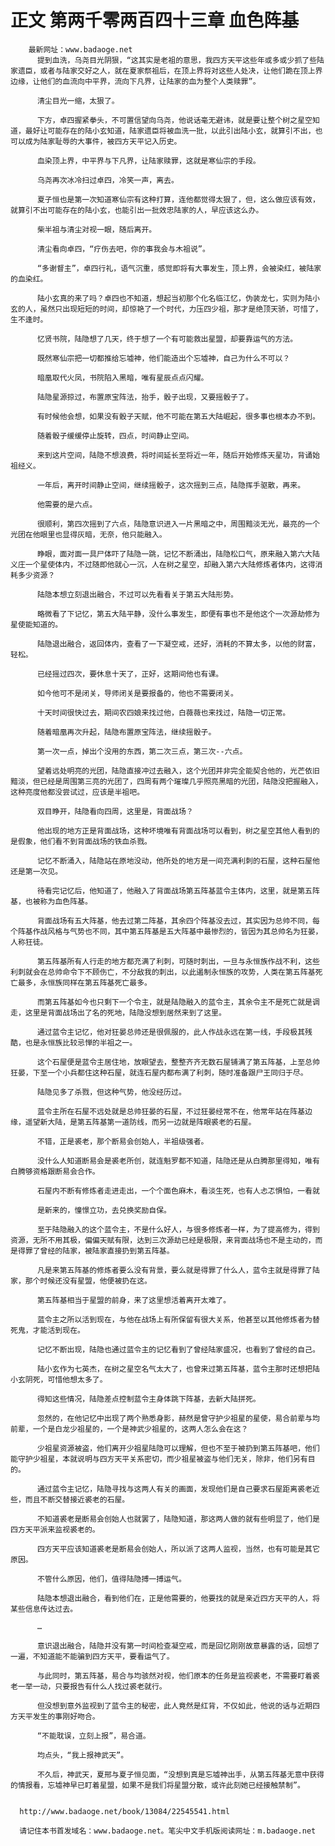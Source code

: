 # 正文 第两千零两百四十三章 血色阵基
        最新网址：www.badaoge.net
          提到血洗，乌尧目光阴狠，“这其实是老祖的意思，我四方天平这些年或多或少抓了些陆家遗臣，或者与陆家交好之人，就在夏家祭祖后，在顶上界将对这些人处决，让他们跪在顶上界边缘，让他们的血流向中平界，流向下凡界，让陆家的血为整个人类赎罪”。
      
          清尘目光一缩，太狠了。
      
          下方，卓四握紧拳头，不可置信望向乌尧，他说话毫无避讳，就是要让整个树之星空知道，最好让可能存在的陆小玄知道，陆家遗臣将被血洗一批，以此引出陆小玄，就算引不出，也可以成为陆家耻辱的大事件，被四方天平记入历史。
      
          血染顶上界，中平界与下凡界，让陆家赎罪，这就是寒仙宗的手段。
      
          乌尧再次冰冷扫过卓四，冷笑一声，离去。
      
          夏子恒也是第一次知道寒仙宗有这种打算，连他都觉得太狠了，但，这么做应该有效，就算引不出可能存在的陆小玄，也能引出一批效忠陆家的人，早应该这么办。
      
          柴半祖与清尘对视一眼，随后离开。
      
          清尘看向卓四，“疗伤去吧，你的事我会与木祖说”。
      
          “多谢督主”，卓四行礼，语气沉重，感觉即将有大事发生，顶上界，会被染红，被陆家的血染红。
      
          陆小玄真的来了吗？卓四也不知道，想起当初那个化名临江忆，伪装龙七，实则为陆小玄的人，虽然只出现短短的时间，却惊艳了一个时代，力压四少祖，那才是绝顶天骄，可惜了，生不逢时。
      
          忆贤书院，陆隐想了几天，终于想了一个有可能救出星盟，却要靠运气的方法。
      
          既然寒仙宗把一切都推给忘墟神，他们能造出个忘墟神，自己为什么不可以？
      
          暗凰取代火凤，书院陷入黑暗，唯有星辰点点闪耀。
      
          陆隐星源掠过，布置原宝阵法，抬手，骰子出现，又要摇骰子了。
      
          有时候他会想，如果没有骰子天赋，他不可能在第五大陆崛起，很多事也根本办不到。
      
          随着骰子缓缓停止旋转，四点，时间静止空间。
      
          来到这片空间，陆隐不想浪费，将时间延长至将近一年，随后开始修炼天星功，背诵始祖经义。
      
          一年后，离开时间静止空间，继续摇骰子，这次摇到三点，陆隐挥手驱散，再来。
      
          他需要的是六点。
      
          很顺利，第四次摇到了六点，陆隐意识进入一片黑暗之中，周围黯淡无光，最亮的一个光团在他眼里也显得灰暗，无奈，他只能融入。
      
          睁眼，面对面一具尸体吓了陆隐一跳，记忆不断涌出，陆隐松口气，原来融入第六大陆义庄一个星使体内，不过随即他就心一沉，人在树之星空，却融入第六大陆修炼者体内，这得消耗多少资源？
      
          陆隐本想立刻退出融合，不过可以先看看关于第五大陆形势。
      
          略微看了下记忆，第五大陆平静，没什么事发生，即便有事也不是他这个一次源劫修为星使能知道的。
      
          陆隐退出融合，返回体内，查看了一下凝空戒，还好，消耗的不算太多，以他的财富，轻松。
      
          已经摇过四次，要休息十天了，正好，这期间他也有课。
      
          如今他可不是闭关，导师闭关是要报备的，他也不需要闭关。
      
          十天时间很快过去，期间农四娘来找过他，白薇薇也来找过，陆隐一切正常。
      
          随着暗凰再次升起，陆隐布置原宝阵法，继续摇骰子。
      
          第一次一点，掉出个没用的东西，第二次三点，第三次--六点。
      
          望着远处明亮的光团，陆隐直接冲过去融入，这个光团并非完全能契合他的，光芒依旧黯淡，但已经是周围第三亮的光团了，四周有两个璀璨几乎照亮黑暗的光团，陆隐没把握融入，这种亮度他都没尝试过，应该是半祖吧。
      
          双目睁开，陆隐看向四周，这里是，背面战场？
      
          他出现的地方正是背面战场，这种坏境唯有背面战场可以看到，树之星空其他人看到的是假象，他们看不到背面战场的铁血杀戮。
      
          记忆不断涌入，陆隐站在原地没动，他所处的地方是一间充满利刺的石屋，这种石屋他还是第一次见。
      
          待看完记忆后，他知道了，他融入了背面战场第五阵基蓝令主体内，这里，就是第五阵基，也被称为血色阵基。
      
          背面战场有五大阵基，他去过第二阵基，其余四个阵基没去过，其实因为总帅不同，每个阵基作战风格与气势也不同，其中第五阵基是五大阵基中最惨烈的，皆因为其总帅名为狂晏，人称狂徒。
      
          第五阵基所有人行走的地方都充满了利刺，可随时刺出，一旦与永恒族作战不利，这些利刺就会在总帅命令下不顾伤亡，不分敌我的刺出，以此遏制永恒族的攻势，人类在第五阵基死亡最多，永恒族同样在第五阵基死亡最多。
      
          而第五阵基如今也只剩下一个令主，就是陆隐融入的蓝令主，其余令主不是死亡就是调走，这里是背面战场出了名的死地，陆隐没想到居然来到了这里。
      
          通过蓝令主记忆，他对狂晏总帅还是很佩服的，此人作战永远在第一线，手段极其残酷，也是永恒族比较忌惮的半祖之一。
      
          这个石屋便是蓝令主居住地，放眼望去，整整齐齐无数石屋铺满了第五阵基，上至总帅狂晏，下至一个小兵都住这种石屋，就连石屋内都布满了利刺，随时准备跟尸王同归于尽。
      
          陆隐见多了杀戮，但这种气势，他没经历过。
      
          蓝令主所在石屋不远处就是总帅狂晏的石屋，不过狂晏经常不在，他常年站在阵基边缘，遥望新大陆，是第五阵基第一道防线，而另一边就是阵眼裘老的石屋。
      
          不错，正是裘老，那个断易会创始人，半祖级强者。
      
          没什么人知道断易会是裘老所创，就连魁罗都不知道，陆隐还是从白腾那里得知，唯有白腾够资格跟断易会合作。
      
          石屋内不断有修炼者走进走出，一个个面色麻木，看淡生死，也有人忐忑惧怕，一看就
      
          是新来的，憧憬立功，去兑换奖励自保。
      
          至于陆隐融入的这个蓝令主，不是什么好人，与很多修炼者一样，为了提高修为，得到资源，无所不用其极，偏偏天赋有限，达到三次源劫已经是极限，来背面战场也不是主动的，而是得罪了曾经的陆家，被陆家直接扔到第五阵基。
      
          凡是来第五阵基的修炼者要么没有背景，要么就是得罪了什么人，蓝令主就是得罪了陆家，那个时候还没有星盟，他便被扔在这。
      
          第五阵基相当于星盟的前身，来了这里想活着离开太难了。
      
          蓝令主之所以活到现在，与他在战场上有所保留有很大关系，他甚至以其他修炼者为替死鬼，才能活到现在。
      
          记忆不断出现，陆隐也通过蓝令主的记忆看到了曾经陆家盛况，也看到了曾经的自己。
      
          陆小玄作为七英杰，在树之星空名气太大了，也曾来过第五阵基，蓝令主那时还想把陆小玄阴死，可惜他想太多了。
      
          得知这些情况，陆隐差点控制蓝令主身体跳下阵基，去新大陆拼死。
      
          忽然的，在他记忆中出现了两个熟悉身影，赫然是曾守护少祖星的星使，易合前辈与均前辈，一个是白龙少祖星的，一个是神武少祖星的，这两人怎么会在这？
      
          少祖星资源被盗，他们离开少祖星陆隐可以理解，但也不至于被扔到第五阵基吧，他们能守护少祖星，本就说明与四方天平关系密切，而少祖星被盗与他们无关，除非，他们另有目的。
      
          通过蓝令主记忆，陆隐寻找与这两人有关的画面，发现他们是自己要求石屋距离裘老近些，而且不断交替接近裘老的石屋。
      
          不知道裘老是断易会创始人也就罢了，陆隐知道，那这两人做的就有些明显了，他们是四方天平派来监视裘老的。
      
          四方天平应该知道裘老是断易会创始人，所以派了这两人监视，当然，也有可能是其它原因。
      
          不管什么原因，他们，值得陆隐搏一搏运气。
      
          陆隐本想退出融合，看到他们在，正是他需要的，他要找的就是亲近四方天平的人，将某些信息传达过去。
      
          …
      
          意识退出融合，陆隐并没有第一时间检查凝空戒，而是回忆刚刚故意暴露的话，回想了一遍，不知道能不能骗到四方天平，要看运气了。
      
          与此同时，第五阵基，易合与均骇然对视，他们原本的任务是监视裘老，不需要盯着裘老一举一动，只要报告有什么人找过裘老就行。
      
          但没想到意外监视到了蓝令主的秘密，此人竟然是红背，不仅如此，他说的话与近期四方天平发生的事刚好吻合。
      
          “不能耽误，立刻上报”，易合道。
      
          均点头，“我上报神武天”。
      
          不久后，神武天，夏邢与夏子恒见面，“没想到真是忘墟神出手，从第五阵基无意中获得的情报看，忘墟神早已盯着星盟，如果不是我们将星盟分散，或许此刻她已经接触禁制”。
      
      
      http://www.badaoge.net/book/13084/22545541.html
      
      请记住本书首发域名：www.badaoge.net。笔尖中文手机版阅读网址：m.badaoge.net